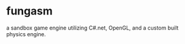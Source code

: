 fungasm
=======

a sandbox game engine utilizing C#.net, OpenGL, and a custom built physics engine.
